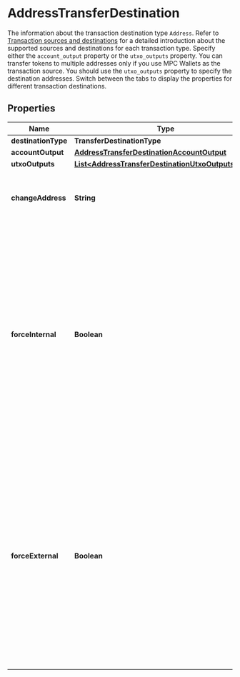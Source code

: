 

# AddressTransferDestination

The information about the transaction destination type `Address`. Refer to [Transaction sources and destinations](https://www.cobo.com/developers/v2/guides/transactions/sources-and-destinations) for a detailed introduction about the supported sources and destinations for each transaction type.  Specify either the `account_output` property or the `utxo_outputs` property. You can transfer tokens to multiple addresses only if you use MPC Wallets as the transaction source. You should use the `utxo_outputs` property to specify the destination addresses.  Switch between the tabs to display the properties for different transaction destinations. 

## Properties

| Name | Type | Description | Notes |
|------------ | ------------- | ------------- | -------------|
|**destinationType** | **TransferDestinationType** |  |  |
|**accountOutput** | [**AddressTransferDestinationAccountOutput**](AddressTransferDestinationAccountOutput.md) |  |  [optional] |
|**utxoOutputs** | [**List&lt;AddressTransferDestinationUtxoOutputsInner&gt;**](AddressTransferDestinationUtxoOutputsInner.md) |  |  [optional] |
|**changeAddress** | **String** | The address used to receive the remaining funds or change from the transaction. |  [optional] |
|**forceInternal** | **Boolean** | Whether the transaction request must be executed as a [Cobo Loop](https://manuals.cobo.com/en/portal/custodial-wallets/cobo-loop) transfer.   - &#x60;true&#x60;: The transaction request must be executed as a Cobo Loop transfer.   - &#x60;false&#x60;: The transaction request may not be executed as a Cobo Loop transfer.    Please do not set both &#x60;force_internal&#x60; and &#x60;force_external&#x60; as &#x60;true&#x60;.  |  [optional] |
|**forceExternal** | **Boolean** | Whether the transaction request must not be executed as a [Cobo Loop](https://manuals.cobo.com/en/portal/custodial-wallets/cobo-loop) transfer.   - &#x60;true&#x60;: The transaction request must not be executed as a Cobo Loop transfer.   - &#x60;false&#x60;: The transaction request can be executed as a Cobo Loop transfer.  Please do not set both &#x60;force_internal&#x60; and &#x60;force_external&#x60; as &#x60;true&#x60;.  |  [optional] |



